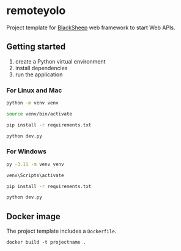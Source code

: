 # remoteyolo
Project template for [BlackSheep](https://github.com/Neoteroi/BlackSheep)
web framework to start Web APIs.

## Getting started

1. create a Python virtual environment
2. install dependencies
3. run the application

### For Linux and Mac

```bash
python -m venv venv

source venv/bin/activate

pip install -r requirements.txt

python dev.py
```

### For Windows

```bash
py -3.11 -m venv venv

venv\Scripts\activate

pip install -r requirements.txt

python dev.py
```

## Docker image

The project template includes a `Dockerfile`.

```
docker build -t projectname .
```
